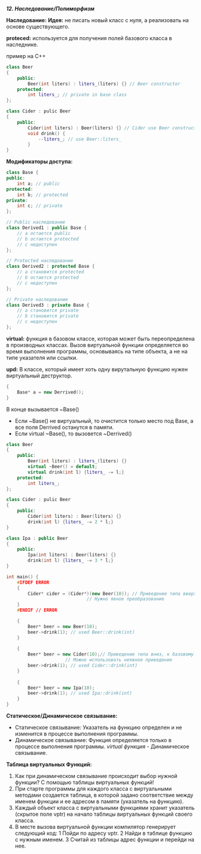 ***12. Наследование/Полиморфизм***

**Наследование:**
**Идея:** не писать новый класс с нуля, а реализовать на основе
существующего. 

**proteced:** используется для получения полей базового класса в наследнике.

пример на C++
```cpp
class Beer
{
	public:
		Beer(int liters) : liters_(liters) {} // Beer constructor
	protected:
		int liters_; // private in base class
};

class Cider : pulic Beer
{
	public:
		Cider(int liters) : Beer(liters) {} // Cider use Beer constructor
		void drink() {
			--liters_; // use Beer::liters_
		}
}

```

**Модификаторы доступа:**
```cpp
class Base {
public:
    int a; // public
protected:
    int b; // protected
private:
    int c; // private
};

// Public наследование
class Derived1 : public Base {
    // a остается public
    // b остается protected
    // c недоступен
};

// Protected наследование
class Derived2 : protected Base {
    // a становится protected
    // b остается protected
    // c недоступен
};

// Private наследование
class Derived3 : private Base {
    // a становится private
    // b становится private
    // c недоступен
};

```

**virtual:** функция в базовом классе, которая может быть переопределена в производных классах. Вызов виртуальной функции определяется во время выполнения программы, основываясь на типе объекта, а не на типе указателя или ссылки.

**upd:** В классе, который имеет хоть одну вирутальную функцию нужен виртуальный деструктор. 

```cpp
{
	Base* a = new Derrived();
}
```

В конце вызывается ~Base()
- Если ~Base() не виртуальный, то очистится только место под Base, а все поля Derrived останутся в памяти.
- Если virtual ~Base(), то вызовется ~Derrived()

```cpp
class Beer
{
	public:
		Beer(int liters) : liters_(liters) {}
		virtual ~Beer() = default;
		virtual drink(int l) {liters_ -= l;}
	protected:
		int liters_;
};

class Cider : pulic Beer
{
	public:
		Cider(int liters) : Beer(liters) {}
		drink(int l) {liters_ -= 2 * l;}
}

class Ipa : public Beer
{
	public:
		Ipa(int liters) : Beer(liters) {}
		drink(int l) {liters_ -= 3 * l;}
}

int main() {
	#IFDEF ERROR
	{
		Cider* cider = (Cider*)(new Beer(10)); // Приведение типа вверх
						      // Нужно явное преобразование
	}
	#ENDIF // ERROR

	{
		Beer* beer = new Beer(10);
		beer->drink(1); // used Beer::drink(int)
	}
	
	{
		Beer* beer = new Cider(10);// Приведение типа вниз, к базовому классу 
					  // Можно использовать неявное приведение 
		beer->drink(1); // used Cider::drink(int)
	}
	
	{
		Beer* beer = new Ipa(10);
		beer->drink(1); // used Ipa::drink(int)
	}
}
```

**Статическое/Динамическое связывание:**  
- Статическое связывание: Указатель на функцию определен и не изменится в процессе выполнения программы.
- Динамическое связывание: Функция определяется только в процессе выполнения программы.
*virtual функция -* Динамическое связывание.  

**Таблица виртуальных Функций:** 
1. Как при динамическом связывание происходит выбор нужной
функции? С помощью таблицы виртуальных функций!
2. При старте программы для каждого класса с виртуальными
методами создается таблица, в которой задано соответствие
между именем функции и ее адресом в памяти (указатель на
функцию).
3. Каждый объект класса с виртуальными функциями хранит
указатель (скрытое поле vptr) на начало таблицы виртуальных
функций своего класса.
4. В месте вызова виртуальной функции компилятор генерирует
следующий код:
1 Пойди по адресу vptr.
2 Найди в таблице функцию с нужным именем.
3 Считай из таблицы адрес функции и перейди на нее.
